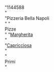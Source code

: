 "1144588<br />"   
"Pizzeria Bella Napoli<br />"
"<br />Pizze<br />"
"[Margherita](pizze/margherita.md)<br />"  
"[Capricciosa](pizze/capricciosa.md)<br />"  
"<br />Primi<br />"  
